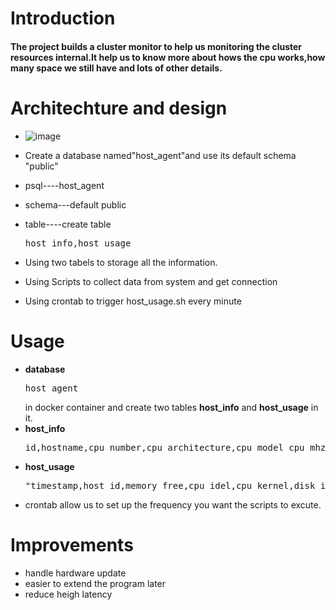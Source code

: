 # Introduction
#### The project builds a cluster monitor to help us monitoring the cluster resources internal.It help us to know more about hows the cpu works,how many space we still have and lots of other details.


# Architechture and design
- ![image](http://github.com/itmyhome2013/readme_add_pic/raw/master/images/nongshalie.jpg)


- Create a database named"host_agent"and use its default schema "public"
- psql----host_agent
- schema---default public
- table----create table<pre>host_info,host_usage</pre>
- Using two tabels to storage all the information.
- Using Scripts to collect data from system and get connection
- Using crontab  to trigger host_usage.sh every minute

# Usage
- **database** <pre>host_agent</pre> in docker container and create two tables **host_info** and **host_usage** in it.
- **host_info**  <pre>id,hostname,cpu_number,cpu_architecture,cpu_model_cpu_mhz,L2-cache,timestamp</pre>
- **host_usage**  <pre>"timestamp,host_id,memory_free,cpu_idel,cpu_kernel,disk_io,disk_available</pre>
- crontab allow us to set up the frequency you want the scripts to excute.

# Improvements
- handle hardware update
- easier to extend the program later
- reduce heigh latency
